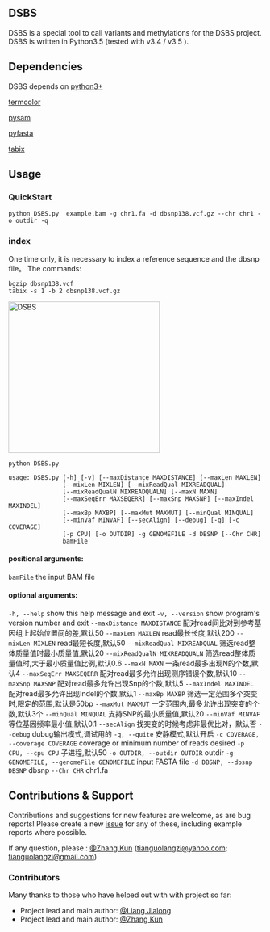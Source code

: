 ## DSBS

DSBS is a special tool to call variants and methylations for the DSBS project.
DSBS is written in Python3.5 (tested with v3.4 / v3.5 ).

## Dependencies
DSBS depends on 
 [python3+](https://www.python.org/)
 
 [termcolor](https://pypi.python.org/pypi/termcolor/1.1.0)
 
 [pysam](https://pypi.python.org/pypi/pysam)
 
 [pyfasta](https://pypi.python.org/pypi/pyfasta/0.5.2)
 
 [tabix](https://)

## Usage

### QuickStart
`python DSBS.py  example.bam -g chr1.fa -d dbsnp138.vcf.gz --chr chr1 -o outdir -q` 


### index 
One time only, it is necessary to index  a reference sequence and the dbsnp file。
The commands:

	bgzip dbsnp138.vcf 
	tabix -s 1 -b 2 dbsnp138.vcf.gz 


<img src="DSBS/img/DSBS.run.png" width="300" title="DSBS">

`python DSBS.py`
```
usage: DSBS.py [-h] [-v] [--maxDistance MAXDISTANCE] [--maxLen MAXLEN]
               [--mixLen MIXLEN] [--mixReadQual MIXREADQUAL]
               [--mixReadQualN MIXREADQUALN] [--maxN MAXN]
               [--maxSeqErr MAXSEQERR] [--maxSnp MAXSNP] [--maxIndel MAXINDEL]
               [--maxBp MAXBP] [--maxMut MAXMUT] [--minQual MINQUAL]
               [--minVaf MINVAF] [--secAlign] [--debug] [-q] [-c COVERAGE]
               [-p CPU] [-o OUTDIR] -g GENOMEFILE -d DBSNP [--Chr CHR]
               bamFile
```

#### positional arguments:
  `bamFile`               the input BAM file

#### optional arguments:
  `-h, --help`             show this help message and exit
  `-v, --version`          show program's version number and exit
  `--maxDistance MAXDISTANCE`  配对read间比对到参考基因组上起始位置间的差,默认50
  `--maxLen MAXLEN`       read最长长度,默认200
  `--mixLen MIXLEN`       read最短长度,默认50
  `--mixReadQual MIXREADQUAL` 筛选read整体质量值时最小质量值,默认20
  `--mixReadQualN MIXREADQUALN` 筛选read整体质量值时,大于最小质量值比例,默认0.6
  `--maxN MAXN`           一条read最多出现N的个数,默认4
  `--maxSeqErr MAXSEQERR` 配对read最多允许出现测序错误个数,默认10
  `--maxSnp MAXSNP`       配对read最多允许出现Snp的个数,默认5
  `--maxIndel MAXINDEL`   配对read最多允许出现Indel的个数,默认1
  `--maxBp MAXBP`         筛选一定范围多个突变时,限定的范围,默认是50bp
  `--maxMut MAXMUT`       一定范围内,最多允许出现突变的个数,默认3个
  `--minQual MINQUAL`     支持SNP的最小质量值,默认20
  `--minVaf MINVAF`       等位基因频率最小值,默认0.1
  `--secAlign`            找突变的时候考虑非最优比对，默认否
  `--debug`               dubug输出模式,调试用的
  `-q, --quite`           安静模式,默认开启
  `-c COVERAGE, --coverage COVERAGE`  coverage or minimum number of reads desired
  `-p CPU, --cpu CPU`     子进程,默认50
  `-o OUTDIR, --outdir OUTDIR` outdir
  `-g GENOMEFILE, --genomeFile GENOMEFILE` input FASTA file
  `-d DBSNP, --dbsnp DBSNP`   dbsnp
  `--Chr CHR`            chr1.fa


## Contributions & Support

Contributions and suggestions for new features are welcome, as are bug reports! Please create a new [issue](https://github.com/tianguolangzi/DSBS/issues) for any of these, including example reports where possible.

If any question, please :
[@Zhang Kun](https://github.com/tianguolangzi) (tianguolangzi@yahoo.com; tianguolangzi@gmail.com)



### Contributors
Many thanks to those who have helped out with with project so far:
* Project lead and main author: [@Liang Jialong](https://github.com/tianguolangzi)
* Project lead and main author: [@Zhang Kun](https://github.com/llll)
